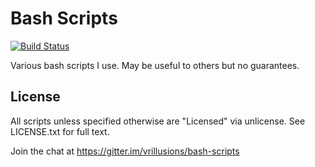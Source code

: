 # Bash Scripts

[![Build Status](https://travis-ci.org/vrillusions/bash-scripts.svg?branch=master)](https://travis-ci.org/vrillusions/bash-scripts)

Various bash scripts I use.  May be useful to others but no guarantees.

## License

All scripts unless specified otherwise are "Licensed" via unlicense. See LICENSE.txt for full text.

Join the chat at https://gitter.im/vrillusions/bash-scripts
